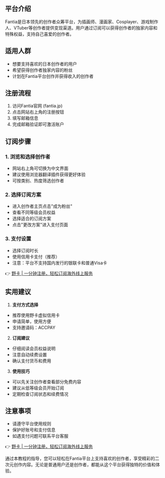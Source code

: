 ## **平台介绍**

Fantia是日本领先的创作者众筹平台，为插画师、漫画家、Cosplayer、游戏制作人、VTuber等创作者提供变现渠道。用户通过订阅可以获得创作者的独家内容和特殊权益，支持自己喜爱的创作者。

## **适用人群**

- 想要支持喜欢的日本创作者的用户
- 希望获得创作者独家内容的粉丝
- 计划在Fantia平台创作并获得收入的创作者

## **注册流程**

1. 访问Fantia官网 (fantia.jp)
2. 点击网站右上角的注册按钮
3. 填写邮箱信息
4. 完成邮箱验证即可激活账户

## **订阅步骤**

### **1. 浏览和选择创作者**
- 网站右上角可切换为中文界面
- 建议使用浏览器翻译插件获得更好体验
- 可按类别、热度筛选创作者

### **2. 选择订阅方案**
- 进入创作者主页点击"成为粉丝"
- 查看不同等级会员权益
- 选择适合的订阅方案
- 点击"更改方案"进入支付页面

### **3. 支付设置**
- 选择订阅时长
- 使用信用卡支付（推荐）
- 注意：平台不支持国内发行的银联卡和普通Visa卡

👉 [野卡 | 一分钟注册，轻松订阅海外线上服务](https://bit.ly/bewildcard)

## **实用建议**

1. **支付方式选择**
- 推荐使用野卡虚拟信用卡
- 申请简单，使用方便
- 支持邀请码：ACCPAY

2. **订阅建议**
- 仔细阅读会员权益说明
- 注意自动续费设置
- 确认支付货币和费用

3. **使用技巧**
- 可以先关注创作者查看部分免费内容
- 建议从低等级会员开始订阅
- 定期检查订阅状态和续费情况

## **注意事项**

- 请遵守平台使用规则
- 保护好账号和支付信息
- 如遇支付问题可联系平台客服

👉 [野卡 | 一分钟注册，轻松订阅海外线上服务](https://bit.ly/bewildcard)

通过本教程的指导，您可以轻松在Fantia平台上支持喜欢的创作者，享受精彩的二次元创作内容。无论是普通用户还是创作者，都能从这个平台获得独特的价值和体验。